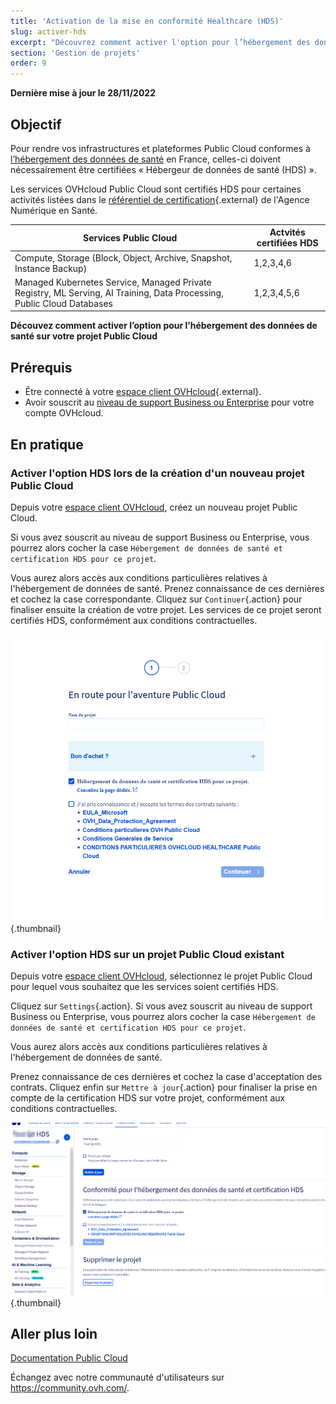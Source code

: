 ```yaml
---
title: 'Activation de la mise en conformité Healthcare (HDS)'
slug: activer-hds
excerpt: "Découvrez comment activer l'option pour l’hébergement des données de santé sur votre projet Public Cloud"
section: 'Gestion de projets'
order: 9
---
```


**Dernière mise à jour le 28/11/2022**

## Objectif

Pour rendre vos infrastructures et plateformes Public Cloud conformes à [l’hébergement des données de santé](https://www.ovhcloud.com/fr/enterprise/certification-conformity/hds/) en France, celles-ci doivent nécessairement être certifiées « Hébergeur de données de santé (HDS) ».

Les services OVHcloud Public Cloud sont certifiés HDS pour certaines activités listées dans le [référentiel de certification](https://esante.gouv.fr/labels-certifications/hds/certification-des-hebergeurs-de-donnees-de-sante){.external} de l'Agence Numérique en Santé.

|Services Public Cloud|Actvités certifiées HDS|
|---|---|
|Compute, Storage (Block, Object, Archive, Snapshot, Instance Backup)|1,2,3,4,6|
|Managed Kubernetes Service, Managed Private Registry, ML Serving, AI Training, Data Processing, Public Cloud Databases|1,2,3,4,5,6|

**Découvez comment activer l’option pour l’hébergement des données de santé sur votre projet Public Cloud**

## Prérequis

- Être connecté à votre [espace client OVHcloud](https://www.ovh.com/auth/?action=gotomanager&from=https://www.ovh.com/fr/&ovhSubsidiary=fr){.external}.
- Avoir souscrit au [niveau de support Business ou Enterprise](https://www.ovhcloud.com/fr/support-levels/) pour votre compte OVHcloud.

## En pratique

### Activer l'option HDS lors de la création d'un nouveau projet Public Cloud

Depuis votre [espace client OVHcloud](https://www.ovh.com/auth/?action=gotomanager&from=https://www.ovh.com/fr/&ovhSubsidiary=fr), créez un nouveau projet Public Cloud.

Si vous avez souscrit au niveau de support Business ou Enterprise, vous pourrez alors cocher la case `Hébergement de données de santé et certification HDS pour ce projet`.

Vous aurez alors accès aux conditions particulières relatives à l'hébergement de données de santé. Prenez connaissance de ces dernières et cochez la case correspondante. Cliquez sur `Continuer`{.action} pour finaliser ensuite la création de votre projet. Les services de ce projet seront certifiés HDS, conformément aux conditions contractuelles.

![activer HDS nouveau projet](images/hds-new-project.png){.thumbnail}

### Activer l'option HDS sur un projet Public Cloud existant

Depuis votre [espace client OVHcloud](https://www.ovh.com/auth/?action=gotomanager&from=https://www.ovh.com/fr/&ovhSubsidiary=fr), sélectionnez le projet Public Cloud pour lequel vous souhaitez que les services soient certifiés HDS.

Cliquez sur `Settings`{.action}. Si vous avez souscrit au niveau de support Business ou Enterprise, vous pourrez alors cocher la case `Hébergement de données de santé et certification HDS pour ce projet`.

Vous aurez alors accès aux conditions particulières relatives à l'hébergement de données de santé.

Prenez connaissance de ces dernières et cochez la case d'acceptation des contrats. Cliquez enfin sur `Mettre à jour`{.action} pour finaliser la prise en compte de la certification HDS sur votre projet, conformément aux conditions contractuelles.

![activer HDS projet existant](images/hds-current-project.png){.thumbnail}

## Aller plus loin

[Documentation Public Cloud](../)

Échangez avec notre communauté d'utilisateurs sur <https://community.ovh.com/>.

